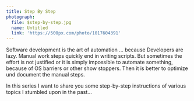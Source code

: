 ```yaml
---
title: Step By Step
photograph: 
  file: $step-by-step.jpg
  name: Untitled
  link: 'https://500px.com/photo/1017604391'
---
```


Software development is the art of automation ... because Developers are lazy. Manual work steps quickly end in writing scripts. But sometimes the effort is not justified or it is simply impossible to automate something, because of OS barriers or other show stoppers. Then it is better to optimize und document the manual steps.

In this series I want to share you some step-by-step instructions of various topics I stumbled upon in the past...  
